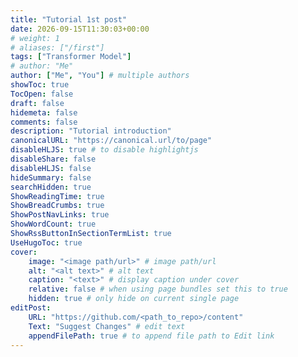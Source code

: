 ```yaml
---
title: "Tutorial 1st post"
date: 2026-09-15T11:30:03+00:00
# weight: 1
# aliases: ["/first"]
tags: ["Transformer Model"]
# author: "Me"
author: ["Me", "You"] # multiple authors
showToc: true
TocOpen: false
draft: false
hidemeta: false
comments: false
description: "Tutorial introduction"
canonicalURL: "https://canonical.url/to/page"
disableHLJS: true # to disable highlightjs
disableShare: false
disableHLJS: false
hideSummary: false
searchHidden: true
ShowReadingTime: true
ShowBreadCrumbs: true
ShowPostNavLinks: true
ShowWordCount: true
ShowRssButtonInSectionTermList: true
UseHugoToc: true
cover:
    image: "<image path/url>" # image path/url
    alt: "<alt text>" # alt text
    caption: "<text>" # display caption under cover
    relative: false # when using page bundles set this to true
    hidden: true # only hide on current single page
editPost:
    URL: "https://github.com/<path_to_repo>/content"
    Text: "Suggest Changes" # edit text
    appendFilePath: true # to append file path to Edit link
---
```


